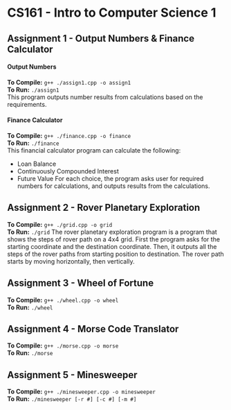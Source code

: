 # CS161 - Intro to Computer Science 1
## Assignment 1 - Output Numbers & Finance Calculator
#### Output Numbers
**To Compile:** `g++ ./assign1.cpp -o assign1`  
**To Run:** `./assign1`  
This program outputs number results from calculations based on the requirements.
#### Finance Calculator
**To Compile:** `g++ ./finance.cpp -o finance`  
**To Run:** `./finance`  
This financial calculator program can calculate the following:
- Loan Balance
- Continuously Compounded Interest
- Future Value
For each choice, the program asks user for required numbers for calculations, and outputs results from the calculations.

## Assignment 2 - Rover Planetary Exploration
**To Compile:** `g++ ./grid.cpp -o grid`  
**To Run:** `./grid`
The rover planetary exploration program is a program that shows the steps of rover path on a 4x4 grid.
First the program asks for the starting coordinate and the destination coordinate. Then, it outputs all the steps of the rover paths from starting position to destination.
The rover path starts by moving horizontally, then vertically.

## Assignment 3 - Wheel of Fortune
**To Compile:** `g++ ./wheel.cpp -o wheel`  
**To Run:** `./wheel`  


## Assignment 4 - Morse Code Translator
**To Compile:** `g++ ./morse.cpp -o morse`  
**To Run:** `./morse`  

## Assignment 5 - Minesweeper
**To Compile:** `g++ ./minesweeper.cpp -o minesweeper`  
**To Run:** `./minesweeper [-r #] [-c #] [-m #]`  
